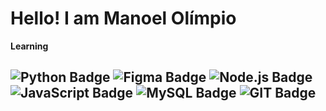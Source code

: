 # Hello! I am Manoel Olímpio
 **Learning**

![Python Badge](https://img.shields.io/badge/Python-14354C?style=for-the-badge&logo=python&logoColor=white) 
![Figma Badge](https://img.shields.io/badge/Figma-E91E63?style=for-the-badge&logo=figma&logoColor=white) 
![Node.js Badge](https://img.shields.io/badge/Node.js-013220?style=for-the-badge&logo=node.js&logoColor=white)\
![JavaScript Badge](https://img.shields.io/badge/JavaScript-F7DF1E?style=for-the-badge&logo=javascript&logoColor=black)
![MySQL Badge](https://img.shields.io/badge/MySQL-003366?style=for-the-badge&logo=mysql&logoColor=white)
![GIT Badge](https://img.shields.io/badge/GIT-8B0000?style=for-the-badge&logo=git&logoColor=white)
---
